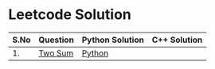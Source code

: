 # Leetcode Solution


|S.No|Question|Python Solution|C++ Solution|
|---|---|---|---|
|1.|[Two Sum]()|[Python]()|